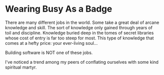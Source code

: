 # Wearing Busy As a Badge

There are many different jobs in the world. Some take a great deal of arcane knowledge and skill. The sort of knowledge only gained through years of toil and discipline. Knowledge buried deep in the tomes of secret libraries whose cost of entry is far too steep for most. This type of knowledge that comes at a hefty price: your ever-living soul...

Building software is NOT one of these jobs.

I've noticed a trend among my peers of conflating ourselves with some kind spiritual martyr. 
